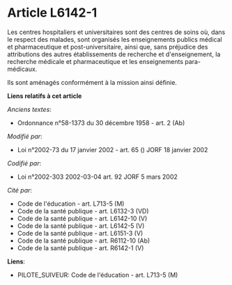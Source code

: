 # Article L6142-1

Les centres hospitaliers et universitaires sont des centres de soins où, dans le respect des malades, sont organisés les
enseignements publics médical et pharmaceutique et post-universitaire, ainsi que, sans préjudice des attributions des autres
établissements de recherche et d'enseignement, la recherche médicale et pharmaceutique et les enseignements para-médicaux.

Ils sont aménagés conformément à la mission ainsi définie.

**Liens relatifs à cet article**

_Anciens textes_:

  - Ordonnance n°58-1373 du 30 décembre 1958 - art. 2 (Ab)

_Modifié par_:

  - Loi n°2002-73 du 17 janvier 2002 - art. 65 () JORF 18 janvier 2002

_Codifié par_:

  - Loi n°2002-303 2002-03-04 art. 92 JORF 5 mars 2002

_Cité par_:

  - Code de l'éducation - art. L713-5 (M)
  - Code de la santé publique - art. L6132-3 (VD)
  - Code de la santé publique - art. L6142-10 (V)
  - Code de la santé publique - art. L6142-5 (V)
  - Code de la santé publique - art. L6151-3 (V)
  - Code de la santé publique - art. R6112-10 (Ab)
  - Code de la santé publique - art. R6142-1 (V)

**Liens**:

  - PILOTE_SUIVEUR: Code de l'éducation - art. L713-5 (M)
